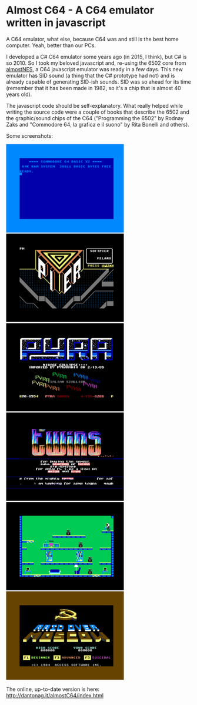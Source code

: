 # Almost C64 - A C64 emulator written in javascript

A C64 emulator, what else, because C64 was and still is the best home computer. Yeah, better than our PCs.

I developed a C# C64 emulator some years ago (in 2015, I think), but C# is so 2010. So I took my beloved javascript and, re-using the 6502 core from [almostNES](https://github.com/friol/almostNES "almostNES"), a C64 javascript emulator was ready in a few days. This new emulator has SID sound (a thing that the C# prototype had not) and is already capable of generating SID-ish sounds. SID was so ahead for its time (remember that it has been made in 1982, so it's a chip that is almost 40 years old).

The javascript code should be self-explanatory. What really helped while writing the source code were a couple of books that describe the 6502 and the graphic/sound chips of the C64 ("Programming the 6502" by Rodnay Zaks and "Commodore 64, la grafica e il suono" by Rita Bonelli and others).

Some screenshots:

<img src="https://raw.githubusercontent.com/friol/almostc64/master/c64_cracked.png" width="320" height="240"> <img src="https://raw.githubusercontent.com/friol/almostc64/master/piersoft.png" width="320" height="240">
<img src="https://raw.githubusercontent.com/friol/almostc64/master/pyra_cracktro.png" width="320" height="240"> <img src="https://raw.githubusercontent.com/friol/almostc64/master/twins_cracktro.png" width="320" height="240">
<img src="https://raw.githubusercontent.com/friol/almostc64/master/impossible_mission.png" width="320" height="240"> <img src="https://raw.githubusercontent.com/friol/almostc64/master/rom.png" width="320" height="240">

The online, up-to-date version is here: http://dantonag.it/almostC64/index.html
